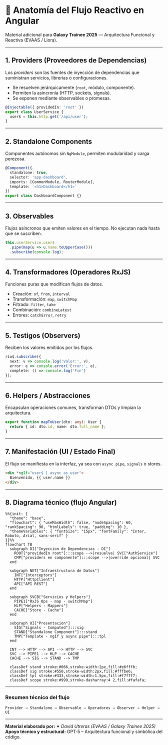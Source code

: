 # 🧩 Anatomía del Flujo Reactivo en Angular

Material adicional para **Galaxy Trainee 2025** — Arquitectura Funcional y Reactiva (EVAAS / Liora).

---

## 1. Providers (Proveedores de Dependencias)
Los *providers* son las fuentes de inyección de dependencias que suministran servicios, librerías o configuraciones.

- Se resuelven jerárquicamente (`root`, módulo, componente).
- Permiten la asincronía (HTTP, sockets, signals).
- Se exponen mediante observables o promesas.

```ts
@Injectable({ providedIn: 'root' })
export class UserService {
  user$ = this.http.get('/api/user');
}
```

---

## 2. Standalone Components
Componentes autónomos sin `NgModule`, permiten modularidad y carga perezosa.

```ts
@Component({
  standalone: true,
  selector: 'app-dashboard',
  imports: [CommonModule, RouterModule],
  template: `<h1>Dashboard</h1>`
})
export class DashboardComponent {}
```

---

## 3. Observables
Flujos asíncronos que emiten valores en el tiempo. No ejecutan nada hasta que se suscriben.

```ts
this.userService.user$
  .pipe(map(u => u.name.toUpperCase()))
  .subscribe(console.log);
```

---

## 4. Transformadores (Operadores RxJS)
Funciones puras que modifican flujos de datos.

- Creación: `of`, `from`, `interval`
- Transformación: `map`, `switchMap`
- Filtrado: `filter`, `take`
- Combinación: `combineLatest`
- Errores: `catchError`, `retry`

---

## 5. Testigos (Observers)
Reciben los valores emitidos por los flujos.

```ts
río$.subscribe({
  next: v => console.log('Valor:', v),
  error: e => console.error('Error:', e),
  complete: () => console.log('Fin')
});
```

---

## 6. Helpers / Abstracciones
Encapsulan operaciones comunes, transforman DTOs y limpian la arquitectura.

```ts
export function mapToUser(dto: any): User {
  return { id: dto.id, name: dto.full_name };
}
```

---

## 7. Manifestación (UI / Estado Final)
El flujo se manifiesta en la interfaz, ya sea con `async pipe`, `signals` o stores.

```html
<div *ngIf="user$ | async as user">
  Bienvenido, {{ user.name }}
</div>
```

---

## 8. Diagrama técnico (flujo Angular)

```mermaid
%%{init: {
  "theme": "base",
  "flowchart": { "useMaxWidth": false, "nodeSpacing": 60, "rankSpacing": 90, "htmlLabels": true, "padding": 10 },
  "themeVariables": { "fontSize": "15px", "fontFamily": "Inter, Roboto, Arial, sans-serif" }
}}%%
flowchart TB
  subgraph DI["Inyeccion de Dependencias - DI"]
    ROOT["providedIn root"]:::scope -->|resuelve| SVC["AuthService"]
    CMP["providers en componente"]:::scope -->|override opcional| SVC
  end

  subgraph NET["Infraestructura de Datos"]
    INT["Interceptors"]
    HTTP["HttpClient"]
    API["API REST"]
  end

  subgraph SVCB["Servicios y Helpers"]
    PIPE1["RxJS Ops - map · switchMap"]
    HLP["Helpers - Mappers"]
    CACHE["Store - Cache"]
  end

  subgraph UI["Presentacion"]
    SIG["Signals - Computed"]:::sig
    STAND["Standalone Component"]:::stand
    TMP["Template - ngIf y async pipe"]:::tpl
  end

  INT --> HTTP --> API --> HTTP --> SVC
  SVC --> PIPE1 --> HLP --> CACHE
  CACHE --> SIG --> STAND --> TMP

  classDef stand stroke:#066,stroke-width:2px,fill:#e6fffb;
  classDef sig stroke:#550,stroke-width:2px,fill:#fffbe6;
  classDef tpl stroke:#333,stroke-width:1.5px,fill:#f7f7f7;
  classDef scope stroke:#999,stroke-dasharray:4 2,fill:#fafafa;
```

---

### Resumen técnico del flujo

```
Provider → Standalone → Observable → Operadores → Observer → Helper → UI
```

---

**Material elaborado por:** ✦ *David Utreras (EVAAS / Galaxy Trainee 2025)*  
**Apoyo técnico y estructural:** GPT‑5 – Arquitectura funcional y simbólica del código.
